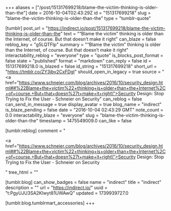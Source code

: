 +++
aliases = ["/post/151317699218/blame-the-victim-thinking-is-older-than-the"]
date = 2016-10-04T02:43:29Z
id = "151317699218"
slug = "blame-the-victim-thinking-is-older-than-the"
type = "tumblr-quote"

[tumblr]
post_url = "https://indirect.io/post/151317699218/blame-the-victim-thinking-is-older-than-the"
text = "&ldquo;Blame the victim&rdquo; thinking is older than the Internet, of course. But that doesn&rsquo;t make it right"
can_blaze = false
reblog_key = "g5LQTFIp"
summary = "“Blame the victim” thinking is older than the Internet, of course. But that doesn’t make it right"
interactability_reblog = "everyone"
type = "quote"
is_blocks_post_format = false
state = "published"
format = "markdown"
can_reply = false
id = 151317699218.0
is_blazed = false
id_string = "151317699218"
short_url = "https://tmblr.co/ZY3jby2CxFDgI"
should_open_in_legacy = true
source = "<a href=\"https://www.schneier.com/blog/archives/2016/10/security_design.html##%22Blame+the+victim%22+thinking+is+older+than+the+Internet%2C+of+course.+But+that+doesn%27t+make+it+right\">Security Design: Stop Trying to Fix the User - Schneier on Security</a>"
can_reblog = false
can_send_in_message = true
display_avatar = true
blog_name = "indirect"
is_blaze_pending = false
date = "2016-10-04 02:43:29 GMT"
note_count = 0.0
interactability_blaze = "everyone"
slug = "blame-the-victim-thinking-is-older-than-the"
timestamp = 1475549009.0
can_like = false

[tumblr.reblog]
comment = "<p><a href=\"https://www.schneier.com/blog/archives/2016/10/security_design.html##%22Blame+the+victim%22+thinking+is+older+than+the+Internet%2C+of+course.+But+that+doesn%27t+make+it+right\">Security Design: Stop Trying to Fix the User - Schneier on Security</a></p>"
tree_html = ""

[tumblr.blog]
can_show_badges = false
name = "indirect"
title = "indirect"
description = ""
url = "https://indirect.io/"
uuid = "t:PgyUJU3SA2Klwyt81UWAwQ"
updated = 1739939727.0

[tumblr.blog.tumblrmart_accessories]
+++
